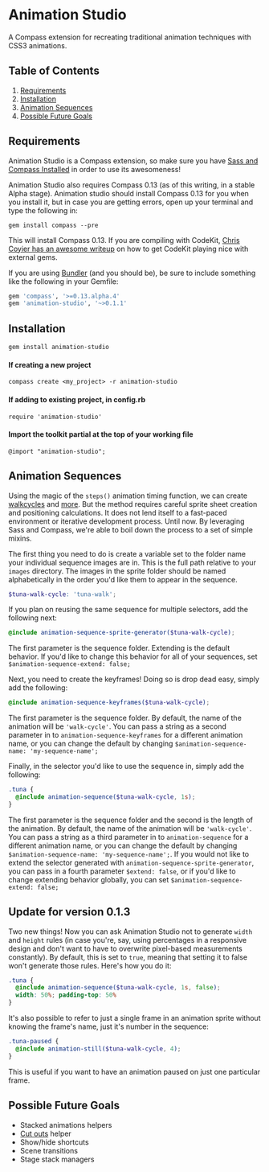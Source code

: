 Animation Studio
================

A Compass extension for recreating traditional animation techniques with CSS3 animations.

## Table of Contents

1. [Requirements](#requirements)
2. [Installation](#installation)
3. [Animation Sequences](#animation-sequences)
4. [Possible Future Goals](#possible-future-goals)

## Requirements

Animation Studio is a Compass extension, so make sure you have [Sass and Compass Installed](http://compass-style.org/install/) in order to use its awesomeness!

Animation Studio also requires Compass 0.13 (as of this writing, in a stable Alpha stage). Animation studio should install Compass 0.13 for you when you install it, but in case you are getting errors, open up your terminal and type the following in:

`gem install compass --pre`

This will install Compass 0.13. If you are compiling with CodeKit, [Chris Coyier has an awesome writeup](http://css-tricks.com/media-queries-sass-3-2-and-codekit/) on how to get CodeKit playing nice with external gems.

If you are using [Bundler](http://bundler.io/) (and you should be), be sure to include something like the following in your Gemfile:

```ruby
gem 'compass', '>=0.13.alpha.4'
gem 'animation-studio', '~>0.1.1'
```

## Installation

`gem install animation-studio`

#### If creating a new project
`compass create <my_project> -r animation-studio`

#### If adding to existing project, in config.rb
`require 'animation-studio'`

#### Import the toolkit partial at the top of your working file
`@import "animation-studio";`

## Animation Sequences
Using the magic of the `steps()` animation timing function, we can create [walkcycles](http://codepen.io/rachelnabors/pen/bpAJH) and [more](http://codepen.io/rachelnabors/full/rCost). But the method requires careful sprite sheet creation and positioning calculations. It does not lend itself to a fast-paced environment or iterative development process. Until now. By leveraging Sass and Compass, we're able to boil down the process to a set of simple mixins.

The first thing you need to do is create a variable set to the folder name your individual sequence images are in. This is the full path relative to your `images` directory. The images in the sprite folder should be named alphabetically in the order you'd like them to appear in the sequence.

```scss
$tuna-walk-cycle: 'tuna-walk';
```

If you plan on reusing the same sequence for multiple selectors, add the following next:

```scss
@include animation-sequence-sprite-generator($tuna-walk-cycle);
```

The first parameter is the sequence folder. Extending is the default behavior. If you'd like to change this behavior for all of your sequences, set `$animation-sequence-extend: false;`

Next, you need to create the keyframes! Doing so is drop dead easy, simply add the following:

```scss
@include animation-sequence-keyframes($tuna-walk-cycle);
```

The first parameter is the sequence folder. By default, the name of the animation will be `'walk-cycle'`. You can pass a string as a second parameter in to `animation-sequence-keyframes` for a different animation name, or you can change the default by changing `$animation-sequence-name: 'my-sequence-name';`

Finally, in the selector you'd like to use the sequence in, simply add the following:

```scss
.tuna {
  @include animation-sequence($tuna-walk-cycle, 1s);
}
```

The first parameter is the sequence folder and the second is the length of the animation. By default, the name of the animation will be `'walk-cycle'`. You can pass a string as a third parameter in to `animation-sequence` for a different animation name, or you can change the default by changing `$animation-sequence-name: 'my-sequence-name';`. If you would not like to extend the selector generated with `animation-sequence-sprite-generator`, you can pass in a fourth parameter `$extend: false`, or if you'd like to change extending behavior globally, you can set `$animation-sequence-extend: false;`

## Update for version 0.1.3

Two new things! Now you can ask Animation Studio not to generate `width` and `height` rules (in case you're, say, using percentages in a responsive design and don't want to have to overwrite pixel-based measurements constantly). By default, this is set to `true`, meaning that setting it to false won't generate those rules. Here's how you do it:

```scss
.tuna {
  @include animation-sequence($tuna-walk-cycle, 1s, false);
  width: 50%; padding-top: 50%
}
```

It's also possible to refer to just a single frame in an animation sprite without knowing the frame's name, just it's number in the sequence:

```scss
.tuna-paused {
  @include animation-still($tuna-walk-cycle, 4);
}
```

This is useful if you want to have an animation paused on just one particular frame.

## Possible Future Goals

* Stacked animations helpers
* [Cut outs](http://codepen.io/rachelnabors/pen/kEeBl) helper
* Show/hide shortcuts
* Scene transitions
* Stage stack managers
